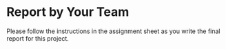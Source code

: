 # Report by Your Team

Please follow the instructions in the assignment sheet as you write the final
report for this project.
